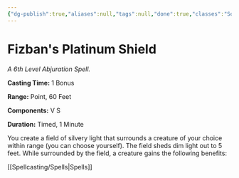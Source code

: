 ```yaml
---
{"dg-publish":true,"aliases":null,"tags":null,"done":true,"classes":"Sorcerer, Wizard,","spellLevel":6,"school":"Abjuration","source":"FTD","permalink":"/spells/fizban-s-platinum-shield/","dgHomeLink":false,"dgPassFrontmatter":true}
---
```


# Fizban's Platinum Shield
*A 6th Level Abjuration Spell.*

**Casting Time:** 1 Bonus

**Range:** Point, 60 Feet

**Components:** V S 

**Duration:** Timed, 1 Minute

You create a field of silvery light that surrounds a creature of your choice within range (you can choose yourself). The field sheds dim light out to 5 feet. While surrounded by the field, a creature gains the following benefits:

[[Spellcasting/Spells|Spells]]